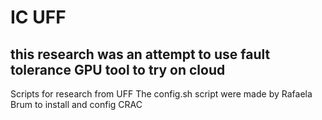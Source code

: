 # IC UFF
## this research was an attempt to use fault tolerance GPU tool to try on cloud 
Scripts for research from UFF
The config.sh script were made by Rafaela Brum to install and config CRAC
